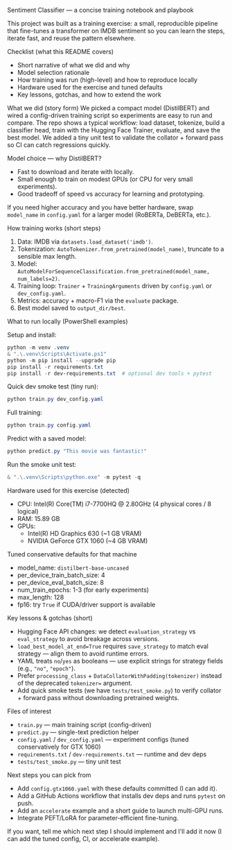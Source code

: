 Sentiment Classifier — a concise training notebook and playbook

This project was built as a training exercise: a small, reproducible pipeline that fine-tunes a transformer on IMDB sentiment so you can learn the steps, iterate fast, and reuse the pattern elsewhere.

Checklist (what this README covers)
- Short narrative of what we did and why
- Model selection rationale
- How training was run (high-level) and how to reproduce locally
- Hardware used for the exercise and tuned defaults
- Key lessons, gotchas, and how to extend the work

What we did (story form)
We picked a compact model (DistilBERT) and wired a config-driven training script so experiments are easy to run and compare. The repo shows a typical workflow: load dataset, tokenize, build a classifier head, train with the Hugging Face Trainer, evaluate, and save the best model. We added a tiny unit test to validate the collator + forward pass so CI can catch regressions quickly.

Model choice — why DistilBERT?
- Fast to download and iterate with locally.
- Small enough to train on modest GPUs (or CPU for very small experiments).
- Good tradeoff of speed vs accuracy for learning and prototyping.

If you need higher accuracy and you have better hardware, swap `model_name` in `config.yaml` for a larger model (RoBERTa, DeBERTa, etc.).

How training works (short steps)
1. Data: IMDB via `datasets.load_dataset('imdb')`.
2. Tokenization: `AutoTokenizer.from_pretrained(model_name)`, truncate to a sensible max length.
3. Model: `AutoModelForSequenceClassification.from_pretrained(model_name, num_labels=2)`.
4. Training loop: `Trainer` + `TrainingArguments` driven by `config.yaml` or `dev_config.yaml`.
5. Metrics: accuracy + macro-F1 via the `evaluate` package.
6. Best model saved to `output_dir/best`.

What to run locally (PowerShell examples)

Setup and install:

```powershell
python -m venv .venv
& ".\.venv\Scripts\Activate.ps1"
python -m pip install --upgrade pip
pip install -r requirements.txt
pip install -r dev-requirements.txt  # optional dev tools + pytest
```

Quick dev smoke test (tiny run):

```powershell
python train.py dev_config.yaml
```

Full training:

```powershell
python train.py config.yaml
```

Predict with a saved model:

```powershell
python predict.py "This movie was fantastic!"
```

Run the smoke unit test:

```powershell
& ".\.venv\Scripts\python.exe" -m pytest -q
```

Hardware used for this exercise (detected)
- CPU: Intel(R) Core(TM) i7-7700HQ @ 2.80GHz (4 physical cores / 8 logical)
- RAM: 15.89 GB
- GPUs:
  - Intel(R) HD Graphics 630 (~1 GB VRAM)
  - NVIDIA GeForce GTX 1060 (~4 GB VRAM)

Tuned conservative defaults for that machine
- model_name: `distilbert-base-uncased`
- per_device_train_batch_size: 4
- per_device_eval_batch_size: 8
- num_train_epochs: 1-3 (for early experiments)
- max_length: 128
- fp16: try `True` if CUDA/driver support is available

Key lessons & gotchas (short)
- Hugging Face API changes: we detect `evaluation_strategy` vs `eval_strategy` to avoid breakage across versions.
- `load_best_model_at_end=True` requires `save_strategy` to match eval strategy — align them to avoid runtime errors.
- YAML treats `no`/`yes` as booleans — use explicit strings for strategy fields (e.g., `"no"`, `"epoch"`).
- Prefer `processing_class` + `DataCollatorWithPadding(tokenizer)` instead of the deprecated `tokenizer=` argument.
- Add quick smoke tests (we have `tests/test_smoke.py`) to verify collator + forward pass without downloading pretrained weights.

Files of interest
- `train.py` — main training script (config-driven)
- `predict.py` — single-text prediction helper
- `config.yaml` / `dev_config.yaml` — experiment configs (tuned conservatively for GTX 1060)
- `requirements.txt` / `dev-requirements.txt` — runtime and dev deps
- `tests/test_smoke.py` — tiny unit test

Next steps you can pick from
- Add `config.gtx1060.yaml` with these defaults committed (I can add it).
- Add a GitHub Actions workflow that installs dev deps and runs `pytest` on push.
- Add an `accelerate` example and a short guide to launch multi-GPU runs.
- Integrate PEFT/LoRA for parameter-efficient fine-tuning.

If you want, tell me which next step I should implement and I'll add it now (I can add the tuned config, CI, or accelerate example).
